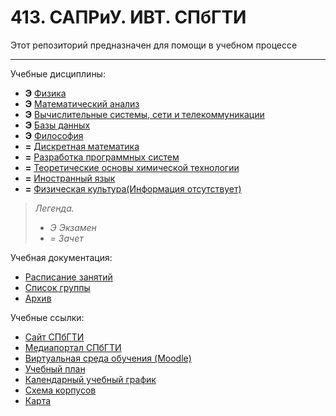 # 413. САПРиУ. ИВТ. СПбГТИ
Этот репозиторий предназначен для помощи в учебном процессе
________

Учебные дисциплины:

* **Э** [Физика](Subjects/Physics.md)
* **Э** [Математический анализ](Subjects/MathematicalAnalysis.md)
* **Э** [Вычислительные системы, сети и телекоммуникации](Subjects/ComputingSystemsNetworks&Telecommunications.md)
* **Э** [Базы данных](Subjects/Databases.md)
* **Э** [Философия](Subjects/Philosophy.md)
* **=** [Дискретная математика](Subjects/DiscreteMath.md)
* **=** [Разработка программных систем](Subjects/DevelopmentOfSoftwareSystems.md)
* **=** [Теоретические основы химической технологии](Subjects/TheoreticalFoundationsOfChemicalTechnology.md)
* **=** [Иностранный язык](https://t.me/joinchat/d1iGGmV8-5w3ZmZi)
* **=** [Физическая культура(Информация отсутствует)](Subjects/PhysicalCulture.md)

>*Легенда.*
>* *Э Экзамен*
>* *= Зачет*


Учебная документация:
* [Расписание занятий](Files/Documents/Timetable_sem_3.md#Расписание)
* [Список группы](Files/Documents/GroupList_sem_3.md)
* [Архив](Archive)

Учебные ссылки:
* [Сайт СПбГТИ](http://technolog.edu.ru/)
* [Медиапортал СПбГТИ](https://media.technolog.edu.ru/index.php?lang=ru)
* [Виртуальная среда обучения (Moodle)](https://dist.technolog.edu.ru/my/)
* [Учебный план](http://technolog.edu.ru/sveden/files/09.03.01_2019_UP.pdf)
* [Календарный учебный график](http://technolog.edu.ru/sveden/files/09.03.01_2019_SAPR_Grafik.pdf)
* [Схема корпусов](http://technolog.edu.ru/kontakti/karta_instituta)
* [Карта](Files/Documents/Карта.jpg)
